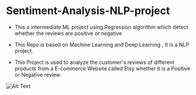 # Sentiment-Analysis-NLP-project
- This a intermediate ML project using Regression algorithm which detect whether the reviews are positive or negative


- This Repo is based on Machine Learning and Deep Learning , It is a NLP project.


- This Project is used to analyze the customer's reviews of different products from a E-commerce Website called Etsy whether it is a Positive or Negative review.

![Alt Text](https://github.com/nithinkrish-25/Sentiment-Analysis-NLP-project/blob/main/New%20Project.gif?raw=true)

